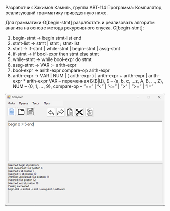 Разработчик Хакимов Камиль, группа АВТ-114
Программа: Компилятор, реализующий грамматику приведенную ниже.


Для грамматики G[begin-stmt] разработать и реализовать алгоритм
анализа на основе метода рекурсивного спуска.
G[begin-stmt]:
1. begin-stmt → begin stmt-list end
2. stmt-list → stmt | stmt ; stmt-list
3. stmt → if-stmt | while-stmt | begin-stmt | assg-stmt
4. if-stmt → if bool-expr then stmt else stmt
5. while-stmt → while bool-expr do stmt
6. assg-stmt → VAR := arith-expr
7. bool-expr → arith-expr compare-op arith-expr
8. arith-expr → VAR | NUM | ( arith-expr ) | arith-expr + arith-expr |
arith-expr * arith-expr
VAR – переменная Б{Б|Ц}, Б – {a, b, c, ...z, A, B, …, Z}, NUM – {0, 1,
…, 9}, compare-op – ”==” | ”<” | ”<=” | ”>” | ”>=” | ”!=”

![](Lablandiya/Картинки/6.png)
